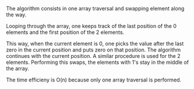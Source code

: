 
The algorithm consists in one array traversal and swapping element along the way.

Looping through the array, one keeps track of the last position of the 0 elements and the first position of the 2 elements.

This way, when the current element is 0, one picks the value after the last zero in the current position and puts zero on that position. The algorithm continues with the current position. A similar procedure is used for the 2 elements. Performing this swaps, the elements with 1's stay in the middle of the array.

The time efficieny is O(n) because only one array traversal is performed.